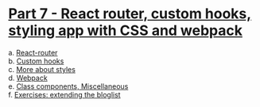 # [Part 7 - React router, custom hooks, styling app with CSS and webpack](https://fullstackopen.com/en/part7)

a. [React-router](https://fullstackopen.com/en/part7/react_router)  
b. [Custom hooks](https://fullstackopen.com/en/part7/custom_hooks)  
c. [More about styles](https://fullstackopen.com/en/part7/more_about_styles)  
d. [Webpack](https://fullstackopen.com/en/part7/webpack)  
e. [Class components, Miscellaneous](https://fullstackopen.com/en/part7/class_components_miscellaneous)  
f. [Exercises: extending the bloglist](https://fullstackopen.com/en/part7/exercises_extending_the_bloglist)
